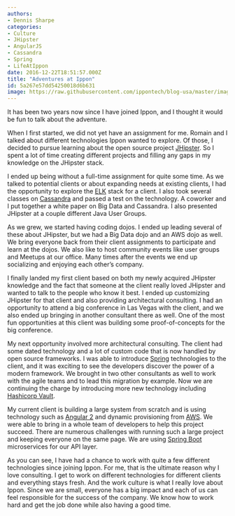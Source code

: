 ```yaml
---
authors:
- Dennis Sharpe
categories:
- Culture
- JHipster
- AngularJS
- Cassandra
- Spring
- LifeAtIppon
date: 2016-12-22T18:51:57.000Z
title: "Adventures at Ippon"
id: 5a267e57dd54250018d6b631
image: https://raw.githubusercontent.com/ippontech/blog-usa/master/images/2016/12/IMG_6365.JPG
---
```


It has been two years now since I have joined Ippon, and I thought it would be fun to talk about the adventure.

When I first started, we did not yet have an assignment for me. Romain and I talked about different technologies Ippon wanted to explore. Of those, I decided to pursue learning about the open source project [JHipster](https://jhipster.github.io/). So I spent a lot of time creating different projects and filling any gaps in my knowledge on the JHipster stack.

I ended up being without a full-time assignment for quite some time. As we talked to potential clients or about expanding needs at existing clients, I had the opportunity to explore the [ELK](https://www.elastic.co/products) stack for a client. I also took several classes on [Cassandra](http://cassandra.apache.org/) and passed a test on the technology. A coworker and I put together a white paper on Big Data and Cassandra. I also presented JHipster at a couple different Java User Groups.

As we grew, we started having coding dojos. I ended up leading several of these about JHipster, but we had a Big Data dojo and an AWS dojo as well. We bring everyone back from their client assignments to participate and learn at the dojos. We also like to host community events like user groups and Meetups at our office. Many times after the events we end up socializing and enjoying each other’s company.

I finally landed my first client based on both my newly acquired JHipster knowledge and the fact that someone at the client really loved JHipster and wanted to talk to the people who know it best. I ended up customizing JHipster for that client and also providing architectural consulting. I had an opportunity to attend a big conference in Las Vegas with the client, and we also ended up bringing in another consultant there as well. One of the most fun opportunities at this client was building some proof-of-concepts for the big conference.

My next opportunity involved more architectural consulting. The client had some dated technology and a lot of custom code that is now handled by open source frameworks. I was able to introduce [Spring](https://spring.io/) technologies to the client, and it was exciting to see the developers discover the power of a modern framework. We brought in two other consultants as well to work with the agile teams and to lead this migration by example. Now we are continuing the charge by introducing more new technology including [Hashicorp Vault](https://www.vaultproject.io/).

My current client is building a large system from scratch and is using technology such as [Angular 2](http://www.angular2.com/) and dynamic provisioning from [AWS](https://aws.amazon.com/). We were able to bring in a whole team of developers to help this project succeed. There are numerous challenges with running such a large project and keeping everyone on the same page. We are using [Spring Boot](https://projects.spring.io/spring-boot/) microservices for our API layer.

As you can see, I have had a chance to work with quite a few different technologies since joining Ippon. For me, that is the ultimate reason why I love consulting. I get to work on different technologies for different clients and everything stays fresh. And the work culture is what I really love about Ippon. Since we are small, everyone has a big impact and each of us can feel responsible for the success of the company. We know how to work hard and get the job done while also having a good time.
